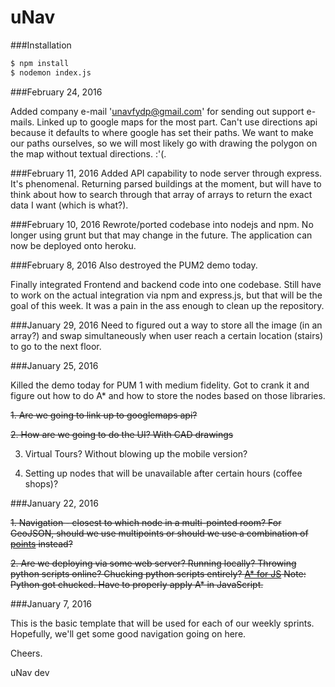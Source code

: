 # uNav

###Installation

```sh
$ npm install
$ nodemon index.js
```

###February 24, 2016

Added company e-mail 'unavfydp@gmail.com' for sending out support e-mails. Linked up to google maps for the most part. Can't use directions api because it defaults to where google has set their paths. We want to make our paths ourselves, so we will most likely go with drawing the polygon on the map without textual directions. :'(.

###February 11, 2016
Added API capability to node server through express. It's phenomenal. Returning parsed buildings at the moment, but will have to think about how to search through that array of arrays to return the exact data I want (which is what?).

###February 10, 2016
Rewrote/ported codebase into nodejs and npm. No longer using grunt but that may change in the future. The application can now be deployed onto heroku.

###February 8, 2016
Also destroyed the PUM2 demo today.

Finally integrated Frontend and backend code into one codebase. Still have to work on the actual integration via npm and express.js, but that will be the goal of this week. It was a pain in the ass enough to clean up the repository.

###January 29, 2016
Need to figured out a way to store all the image (in an array?) and swap simultaneously when user reach a certain location (stairs) to go to the next floor.

###January 25, 2016

Killed the demo today for PUM 1 with medium fidelity. Got to crank it and figure out how to do A* and how to store the nodes based on those libraries.

~~1. Are we going to link up to googlemaps api?~~

~~2. How are we going to do the UI? With CAD drawings~~

3. Virtual Tours? Without blowing up the mobile version?

4. Setting up nodes that will be unavailable after certain hours (coffee shops)?

###January 22, 2016

~~1. Navigation - closest to which node in a multi-pointed room?
For GeoJSON, should we use multipoints or should we use a combination of [points](http://geojson.org/geojson-spec.html#positions)
 instead?~~

~~2. Are we deploying via some web server? Running locally? Throwing python scripts online? Chucking python scripts entirely?
[A* for JS](http://www.briangrinstead.com/blog/astar-search-algorithm-in-javascript)
Note: Python got chucked. Have to properly apply A* in JavaScript.~~

###January 7, 2016

This is the basic template that will be used for each of our weekly sprints. Hopefully, we'll get some good navigation going on here.

Cheers.

uNav dev
